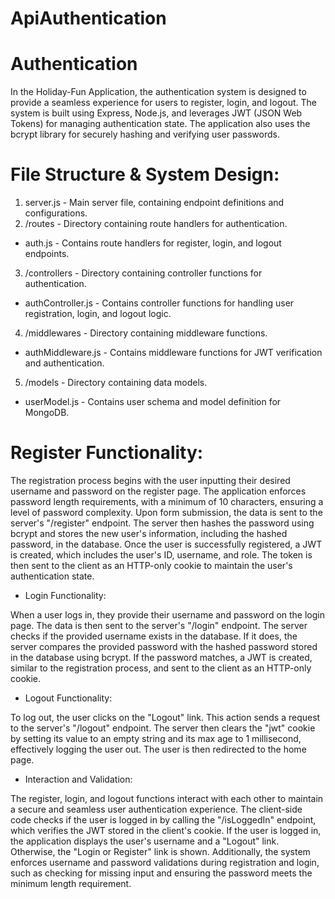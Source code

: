 # ApiAuthentication

#  Authentication

In the Holiday-Fun Application, the authentication system is designed to provide a seamless experience for users to register, login, and logout. The system is built using Express, Node.js, and leverages JWT (JSON Web Tokens) for managing authentication state. The application also uses the bcrypt library for securely hashing and verifying user passwords.

# File Structure & System Design:
1. server.js - Main server file, containing endpoint definitions and configurations.
2. /routes - Directory containing route handlers for authentication.
- auth.js - Contains route handlers for register, login, and logout endpoints.
3. /controllers - Directory containing controller functions for authentication.
- authController.js - Contains controller functions for handling user registration, login, and logout logic.
4. /middlewares - Directory containing middleware functions.
- authMiddleware.js - Contains middleware functions for JWT verification and
authentication.

5. /models - Directory containing data models.
- userModel.js - Contains user schema and model definition for MongoDB.
  
# Register Functionality:
The registration process begins with the user inputting their desired username and password on the register page. The application enforces password length requirements, with a minimum of 10 characters, ensuring a level of password complexity. Upon form submission, the data is sent to the server's "/register" endpoint. The server then hashes the password using bcrypt and stores the new user's information, including the hashed password, in the database. Once the user is successfully registered, a JWT is created, which includes the user's ID, username, and role. The token is then sent to the client as an HTTP-only cookie to maintain the user's authentication state.

- Login Functionality:

When a user logs in, they provide their username and password on the login page. The data is then sent to the server's "/login" endpoint. The server checks if the provided username exists in the database. If it does, the server compares the provided password with the hashed password stored in the database using bcrypt. If the password matches, a JWT is created, similar to the registration process, and sent to the client as an HTTP-only cookie.

- Logout Functionality:

To log out, the user clicks on the "Logout" link. This action sends a request to the server's "/logout" endpoint. The server then clears the "jwt" cookie by setting its value to an empty string and its max age to 1 millisecond, effectively logging the user out. The user is then redirected to the home page.

- Interaction and Validation:

The register, login, and logout functions interact with each other to maintain a secure and seamless user authentication experience. The client-side code checks if the user is logged in by calling the "/isLoggedIn" endpoint, which verifies the JWT stored in the client's cookie. If the user is logged in, the application displays the user's username and a "Logout" link. Otherwise, the "Login or Register" link is shown. Additionally, the system enforces username and password validations during registration and login, such as checking for missing input and ensuring the password meets the minimum length requirement.
